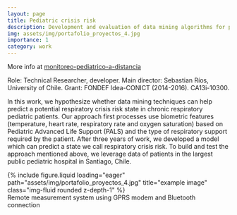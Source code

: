 ```yaml
---
layout: page
title: Pediatric crisis risk
description: Development and evaluation of data mining algorithms for predicting crisis risk in outpatients of a pediatric hospital FONDEF Idea-CONICT (2014-2016)
img: assets/img/portafolio_proyectos_4.jpg
importance: 1
category: work
---
```


More info at <a href="https://www.dii.uchile.cl/2015/01/17/investigacion-con-impacto-monitoreo-pediatrico-a-distancia/">monitoreo-pediatrico-a-distancia</a>

Role: Technical Researcher, developer. 
Main director: Sebastian Ríos, University of Chile. 
Grant: FONDEF Idea-CONICT (2014-2016). CA13i-10300.

In this work, we hypothesize whether data mining techniques can help predict a potential respiratory crisis risk state in chronic respiratory pediatric patients. Our approach first processes use biometric features (temperature, heart rate, respiratory rate and oxygen saturation) based on Pediatric Advanced Life Support (PALS) and the type of respiratory support required by the patient. After three years of work, we developed a model which can predict a state we call respiratory crisis risk. To build and test the approach mentioned above, we leverage data of patients in the largest public pediatric hospital in Santiago, Chile. 


<div class="row">
    <div class="col-sm mt-3 mt-md-0">
        {% include figure.liquid loading="eager" path="assets/img/portafolio_proyectos_4.jpg" title="example image" class="img-fluid rounded z-depth-1" %}
    </div>
</div>
<div class="caption">
    Remote measurement system using GPRS modem and Bluetooth connection
</div>